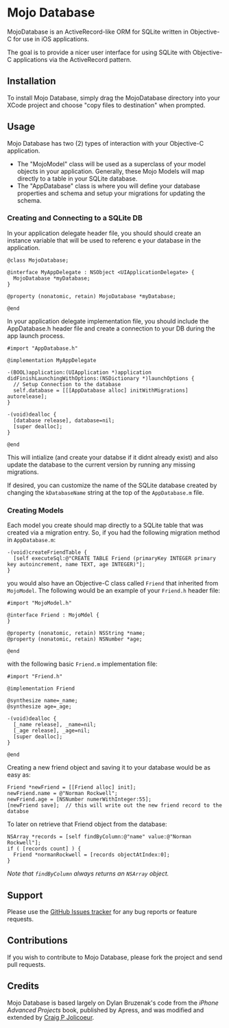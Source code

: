 # Mojo Database

MojoDatabase is an ActiveRecord-like ORM for SQLite written in Objective-C for use in iOS applications.

The goal is to provide a nicer user interface for using SQLite with Objective-C applications via the ActiveRecord pattern.

## Installation

To install Mojo Database, simply drag the MojoDatabase directory into your XCode project and choose "copy files to destination" when prompted.

## Usage

Mojo Database has two (2) types of interaction with your Objective-C application.

* The "MojoModel" class will be used as a superclass of your model objects in your application.  Generally, these Mojo Models will map directly to a table in your SQLite database.
* The "AppDatabase" class is where you will define your database properties and schema and setup your migrations for updating the schema.

### Creating and Connecting to a SQLite DB

In your application delegate header file, you should should create an instance variable that will be used to referenc
e your database in the application.

    @class MojoDatabase;

    @interface MyAppDelegate : NSObject <UIApplicationDelegate> {
      MojoDatabase *myDatabase;
    }

    @property (nonatomic, retain) MojoDatabase *myDatabase;

    @end

In your application delegate implementation file, you should include the AppDatabase.h header file and create a connection to your DB during the app launch process.

    #import "AppDatabase.h"

    @implementation MyAppDelegate

    -(BOOL)application:(UIApplication *)application didFinishLaunchingWithOptions:(NSDictionary *)launchOptions {
      // Setup Connection to the database
      self.database = [[[AppDatabase alloc] initWithMigrations] autorelease];
    }

    -(void)dealloc {
      [database release], database=nil;
      [super dealloc];
    }

    @end

This will intialize (and create your databse if it didnt already exist) and also update the database to the current version by running any missing migrations.

If desired, you can customize the name of the SQLite database created by changing the `kDatabaseName` string at the top of the `AppDatabase.m` file.

### Creating Models

Each model you create should map directly to a SQLite table that was created via a migration entry.  So, if you had the following migration method in `AppDatabase.m`:

    -(void)createFriendTable {
      [self executeSql:@"CREATE TABLE Friend (primaryKey INTEGER primary key autoincrement, name TEXT, age INTEGER)"];
    }

you would also have an Objective-C class called `Friend` that inherited from `MojoModel`.  The following would be an example of your `Friend.h` header file:

    #import "MojoModel.h"

    @interface Friend : MojoMdel {
    }

    @property (nonatomic, retain) NSString *name;
    @property (nonatomic, retain) NSNumber *age;

    @end

with the following basic `Friend.m` implementation file:

    #import "Friend.h"

    @implementation Friend

    @synthesize name=_name;
    @synthesize age=_age;

    -(void)dealloc {
      [_name release], _name=nil;
      [_age release], _age=nil;
      [super dealloc];
    }

    @end

Creating a new friend object and saving it to your database would be as easy as:

    Friend *newFriend = [[Friend alloc] init];
    newFriend.name = @"Norman Rockwell";
    newFriend.age = [NSNumber numerWithInteger:55];
    [newFriend save];  // this will write out the new friend record to the databse

To later on retrieve that Friend object from the database:

    NSArray *records = [self findByColumn:@"name" value:@"Norman Rockwell"];
    if ( [records count] ) {
      Friend *normanRockwell = [records objectAtIndex:0];
    }

_Note that `findByColumn` always returns an `NSArray` object._

## Support

Please use the [GitHub Issues tracker](https://github.com/cpjolicoeur/mojo-database/issues) for any bug reports or feature requests.

## Contributions

If you wish to contribute to Mojo Database, please fork the project and send pull requests.

## Credits

Mojo Database is based largely on Dylan Bruzenak's code from the _iPhone Advanced Projects_ book, published by Apress, and was modified and extended by [Craig P Jolicoeur](http://github.com/cpjolicoeur).
